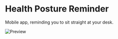 # Health Posture Reminder

Mobile app, reminding you to sit straight at your desk.

![Preview](assets/posture_1.png)
